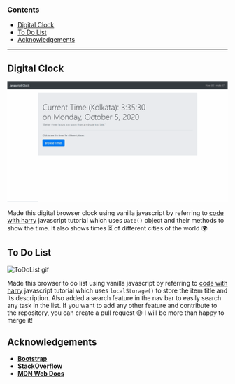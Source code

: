 ### Contents

* [Digital Clock](https://anubhavbagri.github.io/javascript-projects/javascript%20clock/index.html)
* [To Do List](https://anubhavbagri.github.io/javascript-projects/js%20to-do%20list/index.html)
* [Acknowledgements](#acknowledgements)

---

## Digital Clock

![Clock gif](clock.gif)

Made this digital browser clock using vanilla javascript by referring to [code with harry](https://codewithharry.com/videos/javascript-tutorial-in-hindi-in-one-video-2020) javascript tutorial which uses ```Date()``` object and their methods to show the time. It also shows times ⏳ of different cities of the world 🌍  

## To Do List

![ToDoList gif](todo.gif)

Made this browser to do list using vanilla javascript by referring to [code with harry](https://codewithharry.com/videos/javascript-tutorial-in-hindi-in-one-video-2020) javascript tutorial which uses ```localStorage()``` to store the item title and its description. Also added a search feature in the nav bar to easily search any task in the list. If you want to add any other feature and contribute to the repository, you can create a pull request 😉 I will be more than happy to merge it!  

## Acknowledgements

* [**Bootstrap**](https://getbootstrap.com/)
* [**StackOverflow**](https://stackoverflow.com/)
* [**MDN Web Docs**](https://developer.mozilla.org/en-US/docs/Web/JavaScript)
